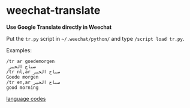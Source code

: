 # weechat-translate

**Use Google Translate directly in Weechat**

Put the ```tr.py``` script in ```~/.weechat/python/``` and type ```/script load tr.py```.

Examples:

```
/tr ar goedemorgen
 صباح الخير
/tr nl,ar صباح الخير
Goede morgen
/tr en,ar صباح الخير
good morning
```

[language codes](https://sites.google.com/site/tomihasa/google-language-codes)
